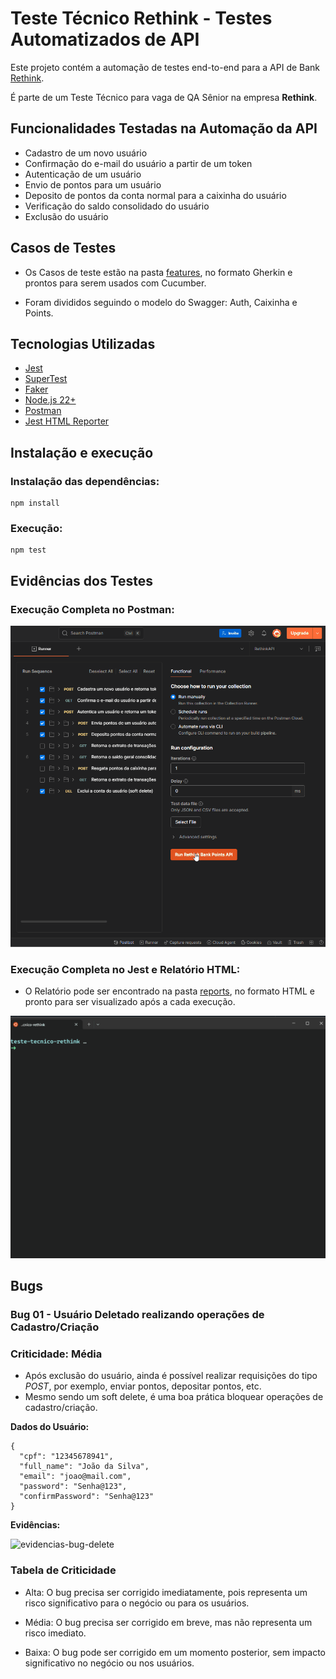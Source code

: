 # Teste Técnico Rethink - Testes Automatizados de API

Este projeto contém a automação de testes end-to-end para a API de Bank [Rethink](https://points-app-backend.vercel.app/docs).

É parte de um Teste Técnico para vaga de QA Sênior na empresa **Rethink**.

## Funcionalidades Testadas na Automação da API

- Cadastro de um novo usuário
- Confirmação do e-mail do usuário a partir de um token
- Autenticação de um usuário
- Envio de pontos para um usuário
- Deposito de pontos da conta normal para a caixinha do usuário
- Verificação do saldo consolidado do usuário
- Exclusão do usuário

## Casos de Testes 

- Os Casos de teste estão na pasta [features](./features), no formato Gherkin e prontos para serem usados com Cucumber.

- Foram divididos seguindo o modelo do Swagger: Auth, Caixinha e Points.

## Tecnologias Utilizadas

- [Jest](http://jestjs.io/)
- [SuperTest](https://www.npmjs.com/package/supertest)
- [Faker](https://fakerjs.dev/)
- [Node.js 22+](https://nodejs.org/en/download)
- [Postman](https://www.postman.com/)
- [Jest HTML Reporter](https://www.npmjs.com/package/jest-html-reporter)


## Instalação e execução

### Instalação das dependências:

```
npm install
```

### Execução:

```
npm test
```

## Evidências dos Testes

### Execução Completa no Postman:
![evidencias-manual-postman](./evidencias/testes/fluxo-completo-postman.gif)

### Execução Completa no Jest e Relatório HTML:
- O Relatório pode ser encontrado na pasta [reports](./reports), no formato HTML e pronto para ser visualizado após a cada execução.

![evidencias-jest-completo](./evidencias/testes/fluxo-completo-jest.gif)

## Bugs

### Bug 01 - Usuário Deletado realizando operações de Cadastro/Criação
### Criticidade: Média

- Após exclusão do usuário, ainda é possível realizar requisições do tipo *POST*, por exemplo, enviar pontos, depositar pontos, etc.
- Mesmo sendo um soft delete, é uma boa prática bloquear operações de cadastro/criação.

**Dados do Usuário:**
```
{
  "cpf": "12345678941",
  "full_name": "João da Silva",
  "email": "joao@mail.com",
  "password": "Senha@123",
  "confirmPassword": "Senha@123"
}
```

**Evidências:**

![evidencias-bug-delete](./evidencias/bugs/bug-usuario-deletado.gif)

### Tabela de Criticidade

- Alta: O bug precisa ser corrigido imediatamente, pois representa um risco significativo para o negócio ou para os usuários.

- Média: O bug precisa ser corrigido em breve, mas não representa um risco imediato.

- Baixa: O bug pode ser corrigido em um momento posterior, sem impacto significativo no negócio ou nos usuários.